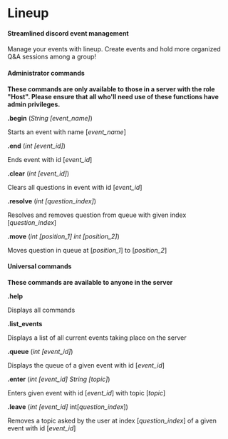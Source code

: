 # Lineup

#### Streamlined discord event management

Manage your events with lineup. Create events and hold more organized Q&A sessions among a group!

#### **Administrator commands**

**These commands are only available to those in a server with the role "Host". Please ensure that all who'll need use of these functions have admin privileges.**

**.begin**</u> (*String [event_name]*)

Starts an event with name [*event_name*]

**.end** (*int [event_id]*)

Ends event with id [*event_id*]

**.clear** (*int [event_id]*)

Clears all questions in event with id [*event_id*]

**.resolve** (*int [question_index]*)

Resolves and removes question from queue with given index [*question_index*]

**.move** (*int [position_1] int [position_2]*)

Moves question in queue at [*position_1*] to [*position_2*]



#### Universal commands

**These commands are available to anyone in the server**

**.help**

Displays all commands 

**.list_events**

Displays a list of all current events taking place on the server

**.queue** (*int [event_id]*)

Displays the queue of a given event with id [*event_id*]

**.enter** (*int [event_id]* *String [topic]*)

Enters given event with id [*event_id*] with topic [*topic*]

**.leave** (*int [event_id]* int[*question_index*])

Removes a topic asked by the user at index [*question_index*] of a given event with id [*event_id*] 
